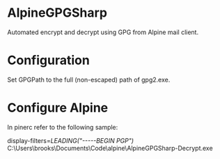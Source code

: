 # AlpineGPGSharp
Automated encrypt and decrypt using GPG from Alpine mail client.

# Configuration

Set GPGPath to the full (non-escaped) path of gpg2.exe.

# Configure Alpine

In pinerc refer to the following sample:

display-filters=_LEADING("-----BEGIN PGP")_ C:\Users\brooks\Documents\Code\alpine\AlpineGPGSharp-Decrypt.exe
